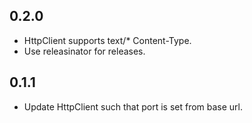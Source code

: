 ## 0.2.0
* HttpClient supports text/* Content-Type.
* Use releasinator for releases.

## 0.1.1
* Update HttpClient such that port is set from base url.
